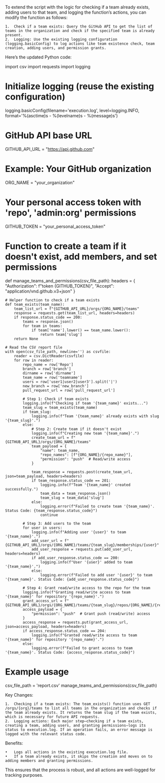To extend the script with the logic for checking if a team already exists, adding users to that team, and logging the function’s actions, you can modify the function as follows:

	1.	Check if a team exists: Query the GitHub API to get the list of teams in the organization and check if the specified team is already present.
	2.	Logging: Use the existing logging configuration (logging.basicConfig) to log actions like team existence check, team creation, adding users, and permission grants.

Here’s the updated Python code:

import csv
import requests
import logging

# Initialize logging (reuse the existing configuration)
logging.basicConfig(filename='execution.log', level=logging.INFO, format='%(asctime)s - %(levelname)s - %(message)s')

# GitHub API base URL
GITHUB_API_URL = "https://api.github.com"
# Example: Your GitHub organization
ORG_NAME = "your_organization"
# Your personal access token with 'repo', 'admin:org' permissions
GITHUB_TOKEN = "your_personal_access_token"

# Function to create a team if it doesn't exist, add members, and set permissions
def manage_teams_and_permissions(csv_file_path):
    headers = {
        "Authorization": f"token {GITHUB_TOKEN}",
        "Accept": "application/vnd.github.v3+json"
    }

    # Helper function to check if a team exists
    def team_exists(team_name):
        team_list_url = f"{GITHUB_API_URL}/orgs/{ORG_NAME}/teams"
        response = requests.get(team_list_url, headers=headers)
        if response.status_code == 200:
            teams = response.json()
            for team in teams:
                if team['name'].lower() == team_name.lower():
                    return team['slug']
        return None

    # Read the CSV report file
    with open(csv_file_path, newline='') as csvfile:
        reader = csv.DictReader(csvfile)
        for row in reader:
            repo_name = row['Repo']
            branch = row['branch']
            dirname = row['dirname']
            team_name = row['teamname']
            users = row['user1|user2|user3'].split('|')
            new_branch = row['new_branch']
            pull_request_url = row['pull_request_url']

            # Step 1: Check if team exists
            logging.info(f"Checking if team '{team_name}' exists...")
            team_slug = team_exists(team_name)
            if team_slug:
                logging.info(f"Team '{team_name}' already exists with slug '{team_slug}'.")
            else:
                # Step 2: Create team if it doesn't exist
                logging.info(f"Creating new team '{team_name}'.")
                create_team_url = f"{GITHUB_API_URL}/orgs/{ORG_NAME}/teams"
                team_payload = {
                    "name": team_name,
                    "repo_names": [f"{ORG_NAME}/{repo_name}"],
                    "permission": "push"  # Read/write access
                }

                team_response = requests.post(create_team_url, json=team_payload, headers=headers)
                if team_response.status_code == 201:
                    logging.info(f"Team '{team_name}' created successfully.")
                    team_data = team_response.json()
                    team_slug = team_data['slug']
                else:
                    logging.error(f"Failed to create team '{team_name}'. Status Code: {team_response.status_code}")
                    continue

            # Step 3: Add users to the team
            for user in users:
                logging.info(f"Adding user '{user}' to team '{team_name}'.")
                add_user_url = f"{GITHUB_API_URL}/orgs/{ORG_NAME}/teams/{team_slug}/memberships/{user}"
                add_user_response = requests.put(add_user_url, headers=headers)
                if add_user_response.status_code == 200:
                    logging.info(f"User '{user}' added to team '{team_name}'.")
                else:
                    logging.error(f"Failed to add user '{user}' to team '{team_name}'. Status Code: {add_user_response.status_code}")

            # Step 4: Grant read/write access to the repo for the team
            logging.info(f"Granting read/write access to team '{team_name}' for repository '{repo_name}'.")
            grant_access_url = f"{GITHUB_API_URL}/orgs/{ORG_NAME}/teams/{team_slug}/repos/{ORG_NAME}/{repo_name}"
            access_payload = {
                "permission": "push"  # Grant push (read/write) access
            }
            access_response = requests.put(grant_access_url, json=access_payload, headers=headers)
            if access_response.status_code == 204:
                logging.info(f"Granted read/write access to team '{team_name}' for repository '{repo_name}'.")
            else:
                logging.error(f"Failed to grant access to team '{team_name}'. Status Code: {access_response.status_code}")

# Example usage
csv_file_path = 'report.csv'
manage_teams_and_permissions(csv_file_path)

Key Changes:

	1.	Checking if a team exists: The team_exists() function uses GET /orgs/{org}/teams to list all teams in the organization and checks if the team already exists. It returns the team slug if the team exists, which is necessary for future API requests.
	2.	Logging actions: Each major step—checking if a team exists, creating a team, adding users, and granting permissions—logs its status to execution.log. If an operation fails, an error message is logged with the relevant status code.

Benefits:

	•	Logs all actions in the existing execution.log file.
	•	If a team already exists, it skips the creation and moves on to adding members and granting permissions.

This ensures that the process is robust, and all actions are well-logged for tracking purposes.